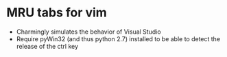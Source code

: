 MRU tabs for vim
================

 * Charmingly simulates the behavior of Visual Studio
 * Require pyWin32 (and thus python 2.7) installed to be able to detect the release of the ctrl key

